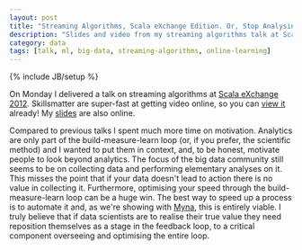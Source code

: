 ```yaml
---
layout: post
title: "Streaming Algorithms, Scala eXchange Edition. Or, Stop Analysing and Start Acting"
description: "Slides and video from my streaming algorithms talk at Scala eXchange 2012"
category: data
tags: [talk, ml, big-data, streaming-algorithms, online-learning]
---
```

{% include JB/setup %}

On Monday I delivered a talk on streaming algorithms at [Scala eXchange 2012](http://skillsmatter.com/event/scala/scala-exchange-2012). Skillsmatter are super-fast at getting video online, so you can [view it](http://skillsmatter.com/podcast/scala/real-time-analytics-in-scala) already! My [slides](/assets/downloads/scala-exchange-2012.pdf) are also online.

Compared to previous talks I spent much more time on motivation. Analytics are only part of the build-measure-learn loop (or, if you prefer, the scientific method) and I wanted to put them in context, and, to be honest, motivate people to look beyond analytics. The focus of the big data community still seems to be on collecting data and performing elementary analyses on it. This misses the point that if your data doesn't lead to action there is no value in collecting it. Furthermore, optimising your speed through the build-measure-learn loop can be a huge win. The best way to speed up a process is to automate it and, as we're showing with [Myna](http://mynaweb.com/), this is entirely viable. I truly believe that if data scientists are to realise their true value they need reposition themselves as a stage in the feedback loop, to a critical component overseeing and optimising the entire loop.

